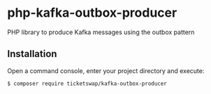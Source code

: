 # php-kafka-outbox-producer

PHP library to produce Kafka messages using the outbox pattern

## Installation

Open a command console, enter your project directory and execute:

```console
$ composer require ticketswap/kafka-outbox-producer
```
